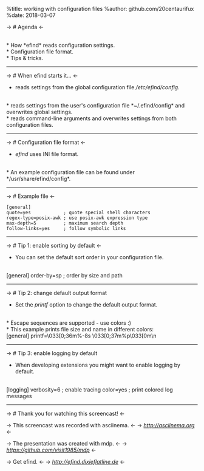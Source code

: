 %title: working with configuration files
%author: github.com/20centaurifux
%date: 2018-03-07

-> # Agenda <-

<br>
* How *efind* reads configuration settings.

<br>
* Configuration file format.

<br>
* Tips & tricks.

-------------------------------------------------

-> # When efind starts it... <-

* reads settings from the global configuration file
*/etc/efind/config*.

<br>
* reads settings from the user's configuration file
*~/.efind/config* and overwrites global settings.

<br>
* reads command-line arguments and overwrites settings
  from both configuration files.

-------------------------------------------------

-> # Configuration file format <-

* *efind* uses INI file format.

<br>
* An example configuration file can be found under
  */usr/share/efind/config*.

-------------------------------------------------

-> # Example file <-

    [general]
    quote=yes            ; quote special shell characters
    regex-type=posix-awk ; use posix-awk expression type
    max-depth=5          ; maximum search depth
    follow-links=yes     ; follow symbolic links

-------------------------------------------------

-> # Tip 1: enable sorting by default <-

* You can set the default sort order in your configuration file.

<br>
    [general]
    order-by=sp ; order by size and path

-------------------------------------------------

-> # Tip 2: change default output format

* Set the *printf* option to change the default output format.

<br>
* Escape sequences are supported - use colors :)

<br>
* This example prints file size and name in different colors:

<br>
    [general]
    printf=\033[0;36m%-8s \033[0;37m%p\033[0m\n

-------------------------------------------------

-> # Tip 3: enable logging by default

* When developing extensions you might want to enable logging
  by default.

<br>
    [logging]
    verbosity=6 ; enable tracing
    color=yes   ; print colored log messages

-------------------------------------------------

-> # Thank you for watching this screencast! <-

-> This screencast was recorded with asciinema. <-
-> *http://asciinema.org* <-

-> The presentation was created with mdp. <-
-> *https://github.com/visit1985/mdp* <-

-> Get efind. <-
-> *http://efind.dixieflatline.de* <-
